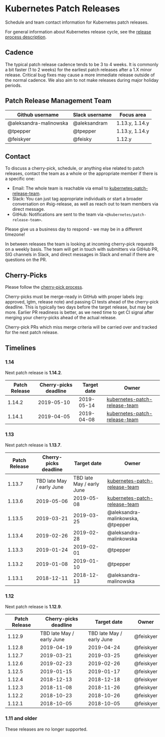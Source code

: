 # Kubernetes Patch Releases

Schedule and team contact information for Kubernetes patch releases.

For general information about Kubernetes release cycle, see the
[release process description].

## Cadence

The typical patch release cadence tends to be 3 to 4 weeks.  It is
commonly a bit faster (1 to 2 weeks) for the earliest patch releases
after a 1.X minor release.  Critical bug fixes may cause a more
immediate release outside of the normal cadence.  We also aim to not make
releases during major holiday periods.

## Patch Release Management Team

| **Github username** | **Slack username** | **Focus area** |
| --- | --- | --- |
| @aleksandra-malinowska | @aleksandram | 1.13.y, 1.14.y |
| @tpepper | @tpepper | 1.13.y, 1.14.y |
| @feiskyer | @feisky | 1.12.y |

## Contact

To discuss a cherry-pick, schedule, or anything else related to
patch releases, contact the team as a whole or the appropriate member if
there is a specific one:

* Email: The whole team is reachable via email to
  [kubernetes-patch-release-team].
* Slack: You can just tag appropriate individuals or start a broader
  conversation on #sig-release, as well as reach out to team members
  via direct message.
* GitHub: Notifications are sent to the team via
  `<@kubernetes/patch-release-team>`.

Please give us a business day to respond - we may be in a different timezone!

In between releases the team is looking at incoming cherry-pick
requests on a weekly basis.  The team will get in touch with
submitters via GitHub PR, SIG channels in Slack, and direct messages
in Slack and email if there are questions on the PR.

## Cherry-Picks

Please follow the [cherry-pick process].

Cherry-picks must be merge-ready in GitHub with proper labels (eg:
approved, lgtm, release note) and passing CI tests ahead of the
cherry-pick deadline.  This is typically two days before the target
release, but may be more.  Earlier PR readiness is better, as we
need time to get CI signal after merging your cherry-picks ahead
of the actual release.

Cherry-pick PRs which miss merge criteria will be carried over and tracked
for the next patch release.

## Timelines

### 1.14

Next patch release is **1.14.2**.

| **Patch Release** | **Cherry-picks deadline** | **Target date** | **Owner** |
| --- | --- | --- | --- |
| 1.14.2 | 2019-05-10 | 2019-05-14 | [kubernetes-patch-release-team] |
| 1.14.1 | 2019-04-05 | 2019-04-08 | [kubernetes-patch-release-team] |

### 1.13

Next patch release is **1.13.7**.

| **Patch Release** | **Cherry-picks deadline** | **Target date** | **Owner** |
| --- | --- | --- | --- |
| 1.13.7 | TBD late May / early June | TBD late May / early June | [kubernetes-patch-release-team] |
| 1.13.6 | 2019-05-06 | 2019-05-08 | [kubernetes-patch-release-team] |
| 1.13.5 | 2019-03-21 | 2019-03-25 | @aleksandra-malinkowska, @tpepper |
| 1.13.4 | 2019-02-26 | 2019-02-28 | @aleksandra-malinkowska |
| 1.13.3 | 2019-01-24 | 2019-02-01 | @tpepper |
| 1.13.2 | 2019-01-08 | 2019-01-10 | @tpepper |
| 1.13.1 | 2018-12-11 | 2018-12-13 | @aleksandra-malinowska |

### 1.12

Next patch release is **1.12.9**.

| **Patch Release** | **Cherry-picks deadline** | **Target date** | **Owner** |
| --- | --- | --- | --- |
| 1.12.9 | TBD late May / early June | TBD late May / early June | @feiskyer |
| 1.12.8 | 2019-04-19 | 2019-04-24 | @feiskyer |
| 1.12.7 | 2019-03-21 | 2019-03-25 | @feiskyer |
| 1.12.6 | 2019-02-23 | 2019-02-26 | @feiskyer |
| 1.12.5 | 2019-01-15 | 2019-01-17 | @feiskyer |
| 1.12.4 | 2018-12-13 | 2018-12-18 | @feiskyer |
| 1.12.3 | 2018-11-08 | 2018-11-26 | @feiskyer |
| 1.12.2 | 2018-10-23 | 2018-10-26 | @feiskyer |
| 1.12.1 | 2018-10-05 | 2018-10-05 | @feiskyer |

### 1.11 and older

These releases are no longer supported.

[release process description]: https://git.k8s.io/community/contributors/devel/sig-release/release.md
[kubernetes-patch-release-team]: mailto:kubernetes-patch-release-team@googlegroups.com
[cherry-pick process]: https://git.k8s.io/community/contributors/devel/sig-release/cherry-picks.md

